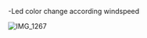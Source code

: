 -Led color change according windspeed

![IMG_1267](https://github.com/user-attachments/assets/2e6be911-518e-4efc-9501-a485e0d7e0a9)
